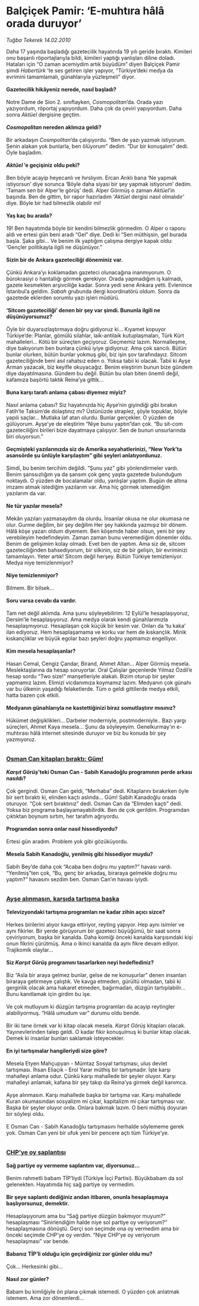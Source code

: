 # Balçiçek Pamir: ‘E-muhtıra hâlâ orada duruyor’

*Tuğba Tekerek 14.02.2010*

<div class="yazi">Daha 17 yaşında başladığı gazetecilik hayatında 19 yılı geride bıraktı. Kimileri onu başarılı röportajlarıyla bildi, kimileri yaptığı yanlışları diline doladı. Hataları için “O zaman acemiydim artık büyüdüm” diyen Balçiçek Pamir şimdi <i>Habertürk </i>’te ses getiren işler yapıyor, “Türkiye’deki medya da evrimini tamamlamalı, günahlarıyla yüzleşmeli” diyor. <b><br/><br/>Gazetecilik hikâyeniz nerede, nasıl başladı?</b> <br/><br/>Notre Dame de Sion 2. sınıftayken, <i>Cosmopolitan</i>’da. Orada yazı yazıyordum, röportaj yapıyordum. Daha çok da çeviri yapıyordum. Daha sonra <i>Aktüel</i> dergisine geçtim. <b><i><br/><br/>Cosmopolitan</i> nereden aklınıza geldi?</b> <br/><br/>Bir arkadaşın <i>Cosmpolitan</i>’da çalışıyordu. “Ben de yazı yazmak istiyorum. Senin alakan yok bunlarla, ben ölüyorum” dedim. “Dur bir konuşalım” dedi. Öyle başladım. <b><i><br/><br/>Aktüel </i>’e geçişiniz oldu peki?</b> <br/><br/>Ben böyle acayip heyecanlı ve hırslıyım. Ercan Arıklı bana ‘Ne yapmak istiyorsun’ diye sorunca ‘Böyle daha siyasi bir şey yapmak istiyorum’ dedim. ‘Tamam sen bir Alper’le görüş’ dedi. Alper Görmüş o zaman <i>Aktüel</i>’in başında. Ben de gittim, bir rapor hazırladım ‘<i>Aktüel</i> dergisi nasıl olmalıdır’ diye. Böyle bir had bilmezlik olabilir mi! <b><br/><br/>Yaş kaç bu arada?</b> <br/><br/>19! Ben hayatımda böyle bir kendini bilmezlik görmedim. O Alper o raporu aldı ve ertesi gün beni aradı “Gel” diye. Dedi ki “Sen müthişsin, gel burada başla. Şaka gibi... Ve benim ilk yaptığım çalışma dergiye kapak oldu: ‘Gençler politikayla ilgili ne düşünüyor.” <b><br/><br/>Sizin bir de Ankara gazeteciliği döneminiz var.</b> <br/><br/>Çünkü Ankara’yı koklamadan gazeteci olunacağına inanmıyorum. O bürokrasiyi o hantallığı görmek gerekiyor. Orada yapmadığım iş kalmadı, gazete kesmekten arşivciliğe kadar. Sonra yedi sene Ankara yetti. Evlenince İstanbul’a geldim. <i>Sabah</i> grubunda dergi koordinatörü oldum. Sonra da gazetede eklerden sorumlu yazı işleri müdürü. <b><br/><br/>‘Sitcom gazeteciliği’ denen bir şey var şimdi. Bununla ilgili ne düşünüyorsunuz?</b> <br/><br/>Öyle bir duyarsızlaştırmaya doğru gidiyoruz ki... Kıyamet kopuyor Türkiye’de: Planlar, gömülü silahlar, laik-antilaik kutuplaşmaları, Türk Kürt mahalleleri... Kötü bir süreçten geçiyoruz. Geçmemiz lazım. Normalleşme, diye bakıyorum ben bunlara çünkü iyiye gidiyoruz. Ama çok sancılı. Bütün bunlar olurken, bütün bunlar yokmuş gibi, biz işin şov tarafındayız. Sitcom gazeteciliğinde beni asıl rahatsız eden o. Yoksa tabii ki olacak. Tabii ki Ayşe Arman yazacak, biz keyifle okuyacağız. Benim eleştirim bunun bize gündem diye dayatılmasına. Gündem bu değil. Bütün bu olan biten önemli değil, kafamıza başörtü taktık Reina’ya gittik... <b><br/><br/>Buna karşı tarafı anlama çabası diyemez miyiz?</b> <br/><br/>Nasıl anlama çabası? Siz hayatınızda hiç Ayşe’nin giyindiği gibi bırakın Fatih’te Taksim’de dolaştınız mı? Üstünüzde straplez, şöyle topuklar, böyle yapılı saçlar... Mutlaka laf atan olurdu. Bunlar gerçekler. O yüzden de gülüyorum. Ayşe’ye de eleştirim “Niye bunu yaptın”dan çok. “Bu sit-com gazeteciliğini birileri bize dayatmaya çalışıyor. Sen de bunun unsurlarında biri oluyorsun.” <b><br/><br/>Geçmişteki yazılarınızda siz de Amerika seyahatlerinizi, “New York’ta asansörde şu ünlüyle karşılaştım” gibi şeyleri anlatıyordunuz. </b><br/><br/>Şimdi, bu benim tercihim değildi. “Şunu yaz” gibi yönlendirmeler vardı. Benim şanssızlığım ya da şansım çok genç yaşta gazetede bulunduğum noktaydı. O yüzden de bocalamalar oldu, yanlışlar yaptım. Bugün de altına imzamı atmak istediğim yazılarım var. Ama hiç görmek istemediğim yazılarım da var. <b><br/><br/>Ne tür yazılar mesela? </b><br/><br/>Mekân yazıları yazmasaydım da olurdu. İnsanlar okusa ne olur okumasa ne olur. Gurme değilim, bir şey değilim Her şey hakkında yazmışız bir dönem. Hâlâ köşe yazarı oldum diyemem. Ben köşemde haber olsun, yeni bir şey verebileyim hedefindeyim. Zaman zaman bunu veremediğim dönemler oldu. Benim de gelişimim kolay olmadı. Evet ben de yaptım. Ama siz de, sitcom gazeteciliğinden bahsediyorum, bir silkinin, siz de bir gelişin, bir evriminizi tamamlayın. Yeter artık! Sitcom değil herşey. Bütün Türkiye temizleniyor. Medya niye temizlenmiyor? <b><br/><br/>Niye temizlenmiyor?</b> <br/><br/>Bilmem. Bir bilsek... <b><br/><br/>Soru varsa cevabı da vardır.</b> <br/><br/>Tam net değil aklımda. Ama şunu söyleyebilirim: 12 Eylül’le hesaplaşıyoruz, Dersim’le hesaplaşıyoruz. Ama medya olarak kendi günahlarımızla hesaplaşmıyoruz. Hesaplaşan çok küçük bir kesim var. Onları da ‘tu kaka’ ilan ediyoruz. Hem hesaplaşamama ve korku var hem de kıskançlık. Minik kıskançlıklar ve büyük egolar bazı şeyleri doğru yapmamızı engelliyor. <b><br/><br/>Kim mesela hesaplaşanlar?</b> <br/><br/>Hasan Cemal, Cengiz Çandar, Birand, Ahmet Altan... Alper Görmüş mesela. Meslektaşlarına da hesap soruyorlar. Oral Çalışlar geçenlerde Yılmaz Özdil’e hesap sordu “Two size!” manşetleriyle alakalı. Bizim oturup bir şeyler yapmamız lazım. Elimizi vicdanımıza koymamız lazım. Medyanın çok günahı var bu ülkenin yaşadığı felaketlerde. Tüm o geldi gittilerde medya etkili, hatta bazen çok etkili. <b><br/><br/>Medyanın günahlarıyla ne kastettiğinizi biraz somutlaştırır mısınız? </b><br/><br/>Hükümet değişiklikleri... Darbeler moderniyle, postmoderniyle.. Bazı yargı süreçleri, Ahmet Kaya mesela... Şunu da söyleyeyim. Genelkurmay’ın e-muhtırası hâlâ internet sitesinde duruyor ve biz bu konuda bir şey yazmıyoruz.   <b><u><br/><br/><br/><font size="3">Osman Can kitapları bıraktı: Güm!</font></u></b>   <b><i><br/><br/>Karşıt Görüş</i>’teki Osman Can - Sabih Kanadoğlu programının perde arkası nasıldı?</b> <br/><br/>Çok gergindi. Osman Can geldi, “Merhaba” dedi. Kitaplarını bırakırken öyle bir sert bıraktı ki, elinden kaçtı aslında... Güm! Sabih Kanadoğlu orada oturuyor. “Çok sert bıraktınız” dedi. Osman Can da “Elimden kaçtı” dedi. Yoksa biz programa başlayamayabilirdik. Ben de çok gerildim. Programdan çıktıktan boynum sırtım, her tarafım ağrıyordu. <b><br/><br/>Programdan sonra onlar nasıl hissediyordu?</b> <br/><br/>Ertesi gün aradım. Problem yok gibi gözüküyordu. <b><br/><br/>Mesela Sabih Kanadoğlu, yenilmiş gibi hissediyor muydu?</b> <br/><br/>Sabih Bey’de daha çok “Acaba ben doğru mu yaptım?” havası vardı. “Yenilmiş”ten çok, “Bu, genç bir arkadaş, biraraya gelmekle doğru mu yaptım?” havasını sezdim ben. Osman Can’ın havası iyiydi.     <b><u><br/><br/><br/><font size="3">Ayşe alınmasın, karşıda tartışma başka</font></u></b> <b><br/><br/>Televizyondaki tartışma programları ne kadar zihin açıcı sizce?</b> <br/><br/>Herkes birilerini alıyor kavga ettiriyor, reyting yapıyor. Hep aynı isimler ve aynı fikirler. Bir yerde görüyorum bir gazeteci büyüğümü, bir saat sonra çeviriyorum, başka bir kanalda. Daha komiği önceki kanalda karşısındaki kişi onun fikrini çürütmüş. Ama o ikinci kanalda da aynı fikre devam ediyor. Trajikomik olaylar... <b><br/><br/>Siz <i>Karşıt Görüş</i> programını tasarlarken neyi hedeflediniz? </b><br/><br/>Biz “Asla bir araya gelmez bunlar, gelse de ne konuşurlar” denen insanları biraraya getirmeye çalıştık. Ve kavga etmeden, gürültü olmadan, tabii ki gerginlik olacak ama hakaret etmeden, bağırmadan, düzgün tartışılabilir... Bunu kanıtlamak için girdim bu işe. <br/><br/>Ve çok mutluyum ki düzgün tartışma programları da acayip reytingler alabiliyormuş. “Hâlâ umudum var” durumu oldu bende. <br/><br/>Bir iki tane örnek var ki kitap olacak mesela. <i>Karşıt Görüş</i> kitapları olacak. Yayınevlerinden talep geldi. O kadar fikir konuşulmuş ki bunlar kitap olacak. Demek ki insanlar bunları saklamak isteyecekler. <b><br/><br/>En iyi tartışmalar hangileriydi size göre?</b> <br/><br/>Mesela Etyen Mahçupyan - Mümtaz Sosyal tartışması, ulus devlet tartışması. İhsan Eliaçık - Erol Yarar müthiş bir tartışmadır. İşte karşı mahalleyi anlama odur. Çünkü karşı mahallede bir şeyler oluyor. Karşı mahalleyi anlamak, kafana bir şey takıp da Reina’ya girmek değil kanımca. <br/><br/>Ayşe alınmasın. Karşı mahallede başka bir tartışma var. Karşı mahallede Kuran okumasından sosyalizm mi çıkar, kapitalizm mi çıkar tartışması var. Başka bir şeyler oluyor orda. Onlara bakmak lazım. O beni müthiş doyuran bir söyleşi oldu. <br/><br/>E Osman Can - Sabih Kanadoğlu tartışmasını herhalde söylememe gerek yok. Osman Can yeni bir ufuk yeni bir pencere açtı tüm Türkiye’ye.     <b><u><br/><br/><br/><font size="3">CHP’ye oy saplantısı</font></u></b>   <b><br/><br/>Sağ partiye oy vermeme saplantım var, diyorsunuz... </b><br/><br/>Benim rahmetli babam TİP’liydi (Türkiye İsçi Partisi). Büyükbabam da sol gelenekten. Hayatımda hiç sağ partiye oy vermedim. <b><br/><br/>Bir şeye saplantı dediğiniz andan itibaren, onunla hesaplaşmaya başlıyorsunuz, demektir. </b><br/><br/>Hesaplaşıyorum ama bu “Sağ partiye düzgün bakmıyor muyum?” hesaplaşması “Sinirlendiğim halde niye sol partiye oy veriyorum?” hesaplaşmasına dönüştü. Gerçi son seçimde ona oy vermedim ama bir önceki seçimde CHP’ye oy verdim. “Niye CHP’ye oy veriyorum hesaplaşması” var bende. <b><br/><br/>Babanız TİP’li olduğu için geçirdiğiniz zor günler oldu mu?</b> <br/><br/>Çok... Herkesinki gibi... <b><br/><br/>Nasıl zor günler?</b> <br/><br/>Babam bu kimliğiyle ön plana çıkmak istemedi. O yüzden çok anlatmak istemem. Ama zor dönemlerdi... 
              </div>
